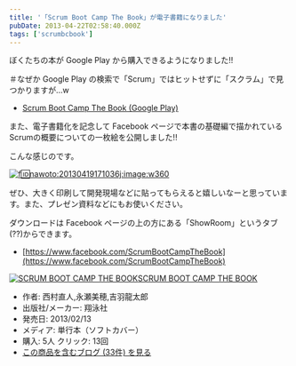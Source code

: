 ```yaml
---
title: '「Scrum Boot Camp The Book」が電子書籍になりました'
pubDate: 2013-04-22T02:58:40.000Z
tags: ['scrumbcbook']
---
```


ぼくたちの本が Google Play から購入できるようになりました!!

＃なぜか Google Play の検索で「Scrum」ではヒットせずに「スクラム」で見つかりますが…w

- [Scrum Boot Camp The Book (Google Play)](https://play.google.com/store/books/details/%E8%A5%BF%E6%9D%91%E7%9B%B4%E4%BA%BA_SCRUM_BOOT_CAMP_THE_BOOK?id=ev76Lw6jRsIC)

また、電子書籍化を記念して Facebook ページで本書の基礎編で描かれているScrumの概要についての一枚絵を公開しました!!

こんな感じのです。

[![f:id:nawoto:20130419171036j:image:w360](https://cdn-ak.f.st-hatena.com/images/fotolife/n/nawoto/20130419/20130419171036.jpg)](http://f.hatena.ne.jp/nawoto/20130419171036)

ぜひ、大きく印刷して開発現場などに貼ってもらえると嬉しいなーと思っています。また、プレゼン資料などにもお使いください。

ダウンロードは Facebook ページの上の方にある「ShowRoom」というタブ(??)からできます。

- [https://www.facebook.com/ScrumBootCampTheBook](https://www.facebook.com/ScrumBootCampTheBook)

[![SCRUM BOOT CAMP THE BOOK](https://images-fe.ssl-images-amazon.com/images/I/51q3GMM3rjL._SL160_.jpg)](http://www.amazon.co.jp/exec/obidos/ASIN/4798129712/nawoto07-22/)[SCRUM BOOT CAMP THE BOOK](http://www.amazon.co.jp/exec/obidos/ASIN/4798129712/nawoto07-22/)

- 作者: 西村直人,永瀬美穂,吉羽龍太郎
- 出版社/メーカー: 翔泳社
- 発売日: 2013/02/13
- メディア: 単行本（ソフトカバー）
- 購入: 5人 クリック: 13回
- [この商品を含むブログ (33件) を見る](http://d.hatena.ne.jp/asin/4798129712/nawoto07-22)
